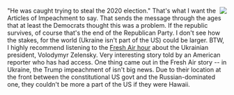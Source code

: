 <img src="http://scripting.com/images/2019/12/08/globe.png" border="0" align="right">"He was caught trying to steal the 2020 election." That's what I want the Articles of Impeachment to say. That sends the message through the ages that at least the Democrats thought this was a problem. If the republic survives, of course that's the end of the Republican Party. I don't see how the stakes, for the world (Ukraine isn't part of the US) could be larger. BTW, I highly recommend listening to the <a href="https://www.npr.org/2019/12/05/785134051/what-ukraines-president-thinks-of-trump-putin-the-impeachment-hearings">Fresh Air hour</a> about the Ukrainian president, Volodymyr Zelensky. Very interesting story told by an American reporter who has had access. One thing came out in the Fresh Air story -- in Ukraine, the Trump impeachment of isn't big news. Due to their location at the front between the constitutional US govt and the Russian-dominated one, they couldn't be more a part of the US if they were Hawaii.
